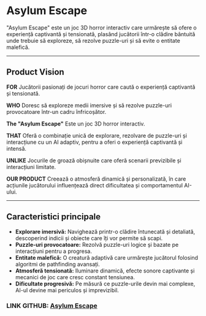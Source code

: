 # **Asylum Escape**

"Asylum Escape" este un joc 3D horror interactiv care urmărește să ofere o experiență captivantă și tensionată, plasând jucătorii într-o clădire bântuită unde trebuie să exploreze, să rezolve puzzle-uri și să evite o entitate malefică.

---

## **Product Vision**
 **FOR**  Jucătorii pasionați de jocuri horror care caută o experiență captivantă și tensionată.  

 **WHO**  Doresc să exploreze medii imersive și să rezolve puzzle-uri provocatoare într-un cadru înfricoșător.  

 **The "Asylum Escape"**  Este un joc 3D horror interactiv.  

 **THAT**  Oferă o combinație unică de explorare, rezolvare de puzzle-uri și interacțiune cu un AI adaptiv, pentru a oferi o experiență captivantă și intensă.  

 **UNLIKE**  Jocurile de groază obișnuite care oferă scenarii previzibile și interacțiuni limitate.  

 **OUR PRODUCT**  Creează o atmosferă dinamică și personalizată, în care acțiunile jucătorului influențează direct dificultatea și comportamentul AI-ului.  


---


## **Caracteristici principale**
- **Explorare imersivă:** Navighează printr-o clădire întunecată și detaliată, descoperind indicii și obiecte care îți vor permite să scapi.  
- **Puzzle-uri provocatoare:** Rezolvă puzzle-uri logice și bazate pe interacțiuni pentru a progresa.  
- **Entitate malefică:** O creatură adaptivă care urmărește jucătorul folosind algoritmi de pathfinding avansați.  
- **Atmosferă tensionată:** Iluminare dinamică, efecte sonore captivante și mecanici de joc care cresc constant tensiunea.  
- **Dificultate progresivă:** Pe măsură ce puzzle-urile devin mai complexe, AI-ul devine mai periculos și imprevizibil.

### **LINK GITHUB:**  [Asylum Escape](https://github.com/sumithesum/Asylum-Escape)
